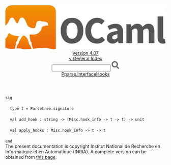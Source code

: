<!-- ((! set title API !)) ((! set documentation !)) ((! set api !)) ((! set nobreadcrumb !)) -->
<div class="api"><header><nav class="toc brand"><a class="brand" href="https://ocaml.org/"><img src="colour-logo-gray.svg" class="svg" alt="OCaml"></a></nav><nav class="toc"><div class="toc_version"><a href="/docs" id="version-select">Version 4.07</a></div><a href="index.html">&lt; General Index</a><div class="api_search"><input type="text" name="apisearch" id="api_search" oninput="mySearch(false);" onkeypress="this.oninput();" onclick="this.oninput();" onpaste="this.oninput();">
<img src="search_icon.svg" alt="Search" class="svg" onclick="mySearch(false)"></div>
<div id="search_results"></div><div class="toc_title"><a href="Pparse.InterfaceHooks.html">Pparse.InterfaceHooks</a></div><ul></ul></nav></header>
<code class="code"><span class="keyword">sig</span><br>
&nbsp;&nbsp;<span class="keyword">type</span>&nbsp;t&nbsp;=&nbsp;<span class="constructor">Parsetree</span>.signature<br>
&nbsp;&nbsp;<span class="keyword">val</span>&nbsp;add_hook&nbsp;:&nbsp;string&nbsp;<span class="keywordsign">-&gt;</span>&nbsp;(<span class="constructor">Misc</span>.hook_info&nbsp;<span class="keywordsign">-&gt;</span>&nbsp;t&nbsp;<span class="keywordsign">-&gt;</span>&nbsp;t)&nbsp;<span class="keywordsign">-&gt;</span>&nbsp;unit<br>
&nbsp;&nbsp;<span class="keyword">val</span>&nbsp;apply_hooks&nbsp;:&nbsp;<span class="constructor">Misc</span>.hook_info&nbsp;<span class="keywordsign">-&gt;</span>&nbsp;t&nbsp;<span class="keywordsign">-&gt;</span>&nbsp;t<br>
<span class="keyword">end</span></code>
<div class="copyright">The present documentation is copyright Institut National de Recherche en Informatique et en Automatique (INRIA). A complete version can be obtained from <a href="http://caml.inria.fr/pub/docs/manual-ocaml/">this page</a>.</div></div>